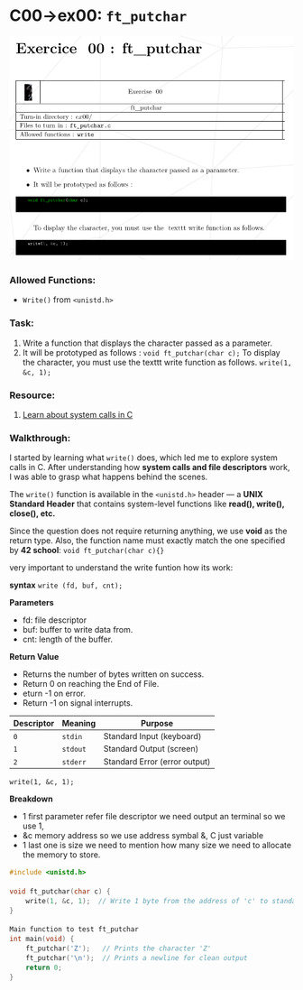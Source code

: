 # C00->ex00: `ft_putchar`
![alt text](ex00.png)

### Allowed Functions:
- `Write()` from `<unistd.h>`

### Task:
1. Write a function that displays the character passed as a parameter.
2. It will be prototyped as follows :
`void ft_putchar(char c);`
To display the character, you must use the texttt write function as follows.
`write(1, &c, 1);`

### Resource:
1. [Learn about system calls in C](https://www.geeksforgeeks.org/input-output-system-calls-c-create-open-close-read-write/)
   
### Walkthrough:

I started by learning what `write()` does, which led me to explore system calls in C.
After understanding how **system calls and file descriptors** work, I was able to grasp what happens behind the scenes.

The `write()` function is available in the `<unistd.h>` header — a **UNIX Standard Header** that contains system-level functions like **read(), write(), close(), etc.**

Since the question does not require returning anything, we use **void** as the return type.
Also, the function name must exactly match the one specified by **42 school**:
`void ft_putchar(char c){}`

very important to understand the write funtion how its work:

**syntax**
`write (fd, buf, cnt);`

**Parameters**
- fd: file descriptor
- buf: buffer to write data from.
- cnt: length of the buffer.
  
**Return Value**
- Returns the number of bytes written on success.
- Return 0 on reaching the End of File.
- eturn -1 on error.
- Return -1 on signal interrupts.

| Descriptor | Meaning  | Purpose                       |
| ---------- | -------- | ----------------------------- |
| `0`        | `stdin`  | Standard Input (keyboard)     |
| `1`        | `stdout` | Standard Output (screen)      |
| `2`        | `stderr` | Standard Error (error output) |

`write(1, &c, 1);`

**Breakdown**
- 1 first parameter refer file descriptor we need output an terminal so we use 1,
- &c memory address so we use address symbal &, C just variable
- 1 last one is size we need to mention how many size we need to allocate the memory to store.

```c
#include <unistd.h>

void ft_putchar(char c) {
    write(1, &c, 1);  // Write 1 byte from the address of 'c' to standard output (stdout)
}

Main function to test ft_putchar
int main(void) {
    ft_putchar('Z');   // Prints the character 'Z'
    ft_putchar('\n');  // Prints a newline for clean output
    return 0;
}
